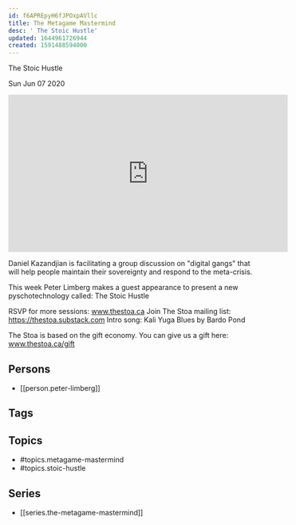 ```yaml
---
id: f6APREpyH6fJPOxpAVllc
title: The Metagame Mastermind
desc: ' The Stoic Hustle'
updated: 1644961726944
created: 1591488594000
---
```



 The Stoic Hustle

Sun Jun 07 2020

<iframe width="560" height="315" src="https://www.youtube.com/embed/9_jG_ZMLeIk" title="The Metagame Mastermind: The Stoic Hustle w/ Peter Limberg (June 6th, 2020)" frameborder="0" allow="accelerometer; autoplay; clipboard-write; encrypted-media; gyroscope; picture-in-picture" allowfullscreen ></iframe>

Daniel Kazandjian is facilitating a group discussion on "digital gangs" that will help people maintain their sovereignty and respond to the meta-crisis.

This week Peter Limberg makes a guest appearance to present a new pyschotechnology called: The Stoic Hustle

RSVP for more sessions: www.thestoa.ca
Join The Stoa mailing list: https://thestoa.substack.com
Intro song: Kali Yuga Blues by Bardo Pond

The Stoa is based on the gift economy. You can give us a gift here: www.thestoa.ca/gift

## Persons

- [[person.peter-limberg]]

## Tags



## Topics

- #topics.metagame-mastermind
- #topics.stoic-hustle

## Series

- [[series.the-metagame-mastermind]]

